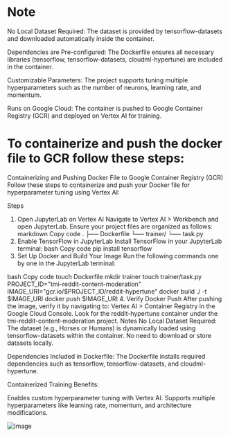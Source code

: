 # Note
No Local Dataset Required: The dataset is provided by tensorflow-datasets and downloaded automatically inside the container.

Dependencies are Pre-configured: The Dockerfile ensures all necessary libraries (tensorflow, tensorflow-datasets, cloudml-hypertune) are included in the container.

Customizable Parameters: The project supports tuning multiple hyperparameters such as the number of neurons, learning rate, and momentum.

Runs on Google Cloud: The container is pushed to Google Container Registry (GCR) and deployed on Vertex AI for training.

# To containerize and push the docker file to GCR follow these steps: 
Containerizing and Pushing Docker File to Google Container Registry (GCR)
Follow these steps to containerize and push your Docker file for hyperparameter tuning using Vertex AI:

Steps
1. Open JupyterLab on Vertex AI
Navigate to Vertex AI > Workbench and open JupyterLab.
Ensure your project files are organized as follows:
markdown
Copy code
.
├── Dockerfile
└── trainer/
    └── task.py
2. Enable TensorFlow in JupyterLab
Install TensorFlow in your JupyterLab terminal:
bash
Copy code
pip install tensorflow
3. Set Up Docker and Build Your Image
Run the following commands one by one in the JupyterLab terminal:

bash
Copy code
touch Dockerfile
mkdir trainer
touch trainer/task.py
PROJECT_ID="tmi-reddit-content-moderation"
IMAGE_URI="gcr.io/$PROJECT_ID/reddit-hypertune"
docker build ./ -t $IMAGE_URI
docker push $IMAGE_URI
4. Verify Docker Push
After pushing the image, verify it by navigating to:
Vertex AI > Container Registry in the Google Cloud Console.
Look for the reddit-hypertune container under the tmi-reddit-content-moderation project.
Notes
No Local Dataset Required:
The dataset (e.g., Horses or Humans) is dynamically loaded using tensorflow-datasets within the container.
No need to download or store datasets locally.

Dependencies Included in Dockerfile:
The Dockerfile installs required dependencies such as tensorflow, tensorflow-datasets, and cloudml-hypertune.

Containerized Training Benefits:

Enables custom hyperparameter tuning with Vertex AI.
Supports multiple hyperparameters like learning rate, momentum, and architecture modifications.



![image](https://github.com/user-attachments/assets/d92bcd1a-be10-4615-9555-3a339b2483a0)
